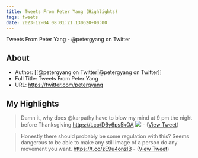 ```yaml
---
title: Tweets From Peter Yang (Highlights)
tags: tweets
date: 2023-12-04 08:01:21.130620+00:00
---
```

Tweets From Peter Yang - @petergyang on Twitter

## About
- Author: [[@petergyang on Twitter|@petergyang on Twitter]]
- Full Title: Tweets From Peter Yang
- URL: https://twitter.com/petergyang

## My Highlights
> Damn it, why does @karpathy have to blow my mind at 9 pm the night before Thanksgiving https://t.co/D6y6ps5kQA
> ![](https://pbs.twimg.com/media/F_l_Ysaa4AAzFMO.jpg)
\-  ([View Tweet](https://twitter.com/petergyang/status/1727552090405511326))

> Honestly there should probably be some regulation with this?
> Seems dangerous to be able to make any still image of a person do any movement you want. https://t.co/zE9u4onzIB
\-  ([View Tweet](https://twitter.com/petergyang/status/1731537194165420335))

